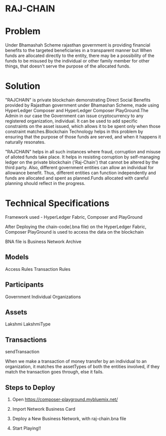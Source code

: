 # RAJ-CHAIN

# Problem
Under Bhamashah Scheme rajasthan government is providing financial benefits to  the targeted beneficiaries in a transparent manner but  When funds are allocated directly to the entity, there may be a possibility of the funds to be misused by the individual or other family member for other things, that doesn't serve the purpose of the allocated funds.

# Solution
"RAJCHAIN" is private blockchain demonstrating Direct Social Benefits provided by Rajasthan government under Bhamashan Scheme, made using HyperLedger Composer and HyperLedger Composer PlayGround.The Admin in our case the Government can issue cryptocurrency to any registered organization, individual. It can be used to add specific constraints on the asset issued, which allows it to be spent only when those constraint matches.Blockchain Technology helps in this problem by ensuring that the purpose of those funds are served, and when it happens it naturally resonates.

"RAJCHAIN" helps in all such instances where fraud, corruption and misuse of alloted funds take place. It helps in resisting corruption by self-managing ledger on the private blockchain ('Raj-Chain') that cannot be altered by the third party. Also, different government entities can allow an individual for allowance benefit. Thus, different entities can function independently and funds are allocated and spent as planned.Funds allocated with careful planning should reflect in the progress.

# Technical Specifications
Framework used - HyperLedger Fabric, Composer and PlayGround

After Deploying the chain-code(.bna file) on the HyperLedger Fabric, Composer PlayGround is used to access the data on the blockchain

BNA file is Business Network Archive

## Models
   Access Rules
   Transaction Rules

## Participants
   Government
   Individual
   Organizations

## Assets
  Lakshmi
  LakshmiType

## Transactions
  sendTransaction

When we make a transaction of money transfer by an individual to an organization, it matches the assetTypes of both the entities involved, if they match the transaction goes through, else it fails.

## Steps to Deploy
1. Open https://composer-playground.mybluemix.net/

2. Import Network Business Card

3. Deploy a New Business Network, with raj-chain.bna file

4. Start Playing!!

